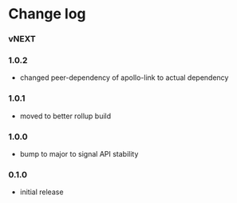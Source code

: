 # Change log

### vNEXT

### 1.0.2
- changed peer-dependency of apollo-link to actual dependency

### 1.0.1
- moved to better rollup build

### 1.0.0
- bump to major to signal API stability

### 0.1.0
- initial release
